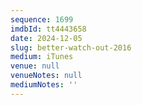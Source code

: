 ```yaml
---
sequence: 1699
imdbId: tt4443658
date: 2024-12-05
slug: better-watch-out-2016
medium: iTunes
venue: null
venueNotes: null
mediumNotes: ''
---
```


